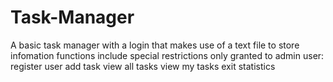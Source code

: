 # Task-Manager
A basic task manager with a login that makes use of a text file to store infomation
functions include special restrictions only granted to admin user:
register user
add task
view all tasks
view my tasks
exit
statistics
